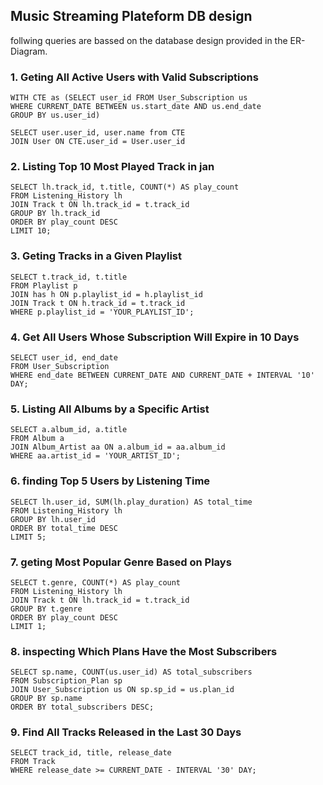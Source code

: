 
## Music Streaming Plateform DB design
follwing queries are bassed on the database design provided in the ER-Diagram.

### 1. Geting All Active Users with Valid Subscriptions

    WITH CTE as (SELECT user_id FROM User_Subscription us
    WHERE CURRENT_DATE BETWEEN us.start_date AND us.end_date
    GROUP BY us.user_id)
    
    SELECT user.user_id, user.name from CTE 
    JOIN User ON CTE.user_id = User.user_id

### 2. Listing Top 10 Most Played Track in jan

    SELECT lh.track_id, t.title, COUNT(*) AS play_count
    FROM Listening_History lh
    JOIN Track t ON lh.track_id = t.track_id
    GROUP BY lh.track_id
    ORDER BY play_count DESC
    LIMIT 10;


### 3. Geting Tracks in a Given Playlist

    SELECT t.track_id, t.title
    FROM Playlist p
    JOIN has h ON p.playlist_id = h.playlist_id
    JOIN Track t ON h.track_id = t.track_id
    WHERE p.playlist_id = 'YOUR_PLAYLIST_ID';

### 4. Get All Users Whose Subscription Will Expire in 10 Days

    SELECT user_id, end_date
    FROM User_Subscription
    WHERE end_date BETWEEN CURRENT_DATE AND CURRENT_DATE + INTERVAL '10' DAY;

### 5. Listing All Albums by a Specific Artist


    SELECT a.album_id, a.title
    FROM Album a
    JOIN Album_Artist aa ON a.album_id = aa.album_id
    WHERE aa.artist_id = 'YOUR_ARTIST_ID';

### 6. finding Top 5 Users by Listening Time

    SELECT lh.user_id, SUM(lh.play_duration) AS total_time
    FROM Listening_History lh
    GROUP BY lh.user_id
    ORDER BY total_time DESC
    LIMIT 5;

### 7. geting Most Popular Genre Based on Plays

    SELECT t.genre, COUNT(*) AS play_count
    FROM Listening_History lh
    JOIN Track t ON lh.track_id = t.track_id
    GROUP BY t.genre
    ORDER BY play_count DESC
    LIMIT 1;

### 8. inspecting Which Plans Have the Most Subscribers

    SELECT sp.name, COUNT(us.user_id) AS total_subscribers
    FROM Subscription_Plan sp
    JOIN User_Subscription us ON sp.sp_id = us.plan_id
    GROUP BY sp.name
    ORDER BY total_subscribers DESC;

### 9. Find All Tracks Released in the Last 30 Days

    SELECT track_id, title, release_date
    FROM Track
    WHERE release_date >= CURRENT_DATE - INTERVAL '30' DAY;

